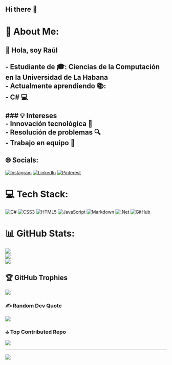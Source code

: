 ## Hi there 👋

# 💫 About Me:
## 👋 Hola, soy Raúl<br><br>- **Estudiante de** 🎓: Ciencias de la Computación en la Universidad de La Habana<br>- **Actualmente aprendiendo** 📚: <br>  - C# 💻<br><br>### 💡 Intereses<br>- Innovación tecnológica 🚀<br>- Resolución de problemas 🔍<br>- Trabajo en equipo 🤝<br>


## 🌐 Socials:
[![Instagram](https://img.shields.io/badge/Instagram-%23E4405F.svg?logo=Instagram&logoColor=white)](https://instagram.com/@raul050726) [![LinkedIn](https://img.shields.io/badge/LinkedIn-%230077B5.svg?logo=linkedin&logoColor=white)](https://linkedin.com/in/RaulEspinosaPoma) [![Pinterest](https://img.shields.io/badge/Pinterest-%23E60023.svg?logo=Pinterest&logoColor=white)](https://pinterest.com/espinosapoma) 

# 💻 Tech Stack:
![C#](https://img.shields.io/badge/c%23-%23239120.svg?style=for-the-badge&logo=csharp&logoColor=white) ![CSS3](https://img.shields.io/badge/css3-%231572B6.svg?style=for-the-badge&logo=css3&logoColor=white) ![HTML5](https://img.shields.io/badge/html5-%23E34F26.svg?style=for-the-badge&logo=html5&logoColor=white) ![JavaScript](https://img.shields.io/badge/javascript-%23323330.svg?style=for-the-badge&logo=javascript&logoColor=%23F7DF1E) ![Markdown](https://img.shields.io/badge/markdown-%23000000.svg?style=for-the-badge&logo=markdown&logoColor=white) ![.Net](https://img.shields.io/badge/.NET-5C2D91?style=for-the-badge&logo=.net&logoColor=white) ![GitHub](https://img.shields.io/badge/github-%23121011.svg?style=for-the-badge&logo=github&logoColor=white)
# 📊 GitHub Stats:
![](https://github-readme-stats.vercel.app/api?username=Charge1500&theme=dark&hide_border=false&include_all_commits=false&count_private=false)<br/>
![](https://github-readme-streak-stats.herokuapp.com/?user=Charge1500&theme=dark&hide_border=false)<br/>
![](https://github-readme-stats.vercel.app/api/top-langs/?username=Charge1500&theme=dark&hide_border=false&include_all_commits=false&count_private=false&layout=compact)

## 🏆 GitHub Trophies
![](https://github-profile-trophy.vercel.app/?username=Charge1500&theme=default&no-frame=false&no-bg=true&margin-w=4)

### ✍️ Random Dev Quote
![](https://quotes-github-readme.vercel.app/api?type=horizontal&theme=radical)

### 🔝 Top Contributed Repo
![](https://github-contributor-stats.vercel.app/api?username=Charge1500&limit=5&theme=dark&combine_all_yearly_contributions=true)

---
[![](https://visitcount.itsvg.in/api?id=Charge1500&icon=0&color=0)](https://visitcount.itsvg.in)

<!-- Proudly created with GPRM ( https://gprm.itsvg.in ) -->

